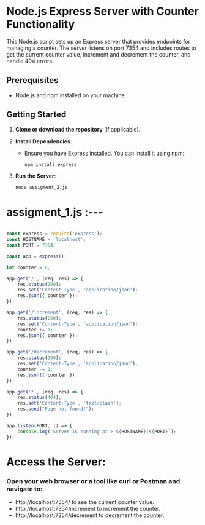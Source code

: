 # Node.js Express Server with Counter Functionality

This Node.js script sets up an Express server that provides endpoints for managing a counter. The server listens on port 7354 and includes routes to get the current counter value, increment and decrement the counter, and handle 404 errors.

## Prerequisites

- Node.js and npm installed on your machine.

## Getting Started

1. **Clone or download the repository** (if applicable).

2. **Install Dependencies**:
   - Ensure you have Express installed. You can install it using npm:
     ```bash
     npm install express
     ```

3. **Run the Server**:
   ```bash
   node assigment_2.js

# assigment_1.js :---
```javaScript

const express = require('express');
const HOSTNAME = 'localhost';
const PORT = 7354;

const app = express();

let counter = 0;

app.get('/', (req, res) => {
    res.status(200);
    res.set('Content-Type', 'application/json');
    res.json({ counter });
});

app.get('/increment', (req, res) => {
    res.status(200);
    res.set('Content-Type', 'application/json');
    counter += 1;
    res.json({ counter });
});

app.get('/decrement', (req, res) => {
    res.status(200);
    res.set('Content-Type', 'application/json');
    counter -= 1;
    res.json({ counter });
});

app.get('*', (req, res) => {
    res.status(404);
    res.set('Content-Type', 'text/plain');
    res.send("Page not found!");
});

app.listen(PORT, () => {
    console.log(`Server is running at > ${HOSTNAME}:${PORT}`);
});


```

# Access the Server:
### Open your web browser or a tool like curl or Postman and navigate to:
   * http://localhost:7354/ to see the current counter value.
   * http://localhost:7354/increment to increment the counter.
   * http://localhost:7354/decrement to decrement the counter.
